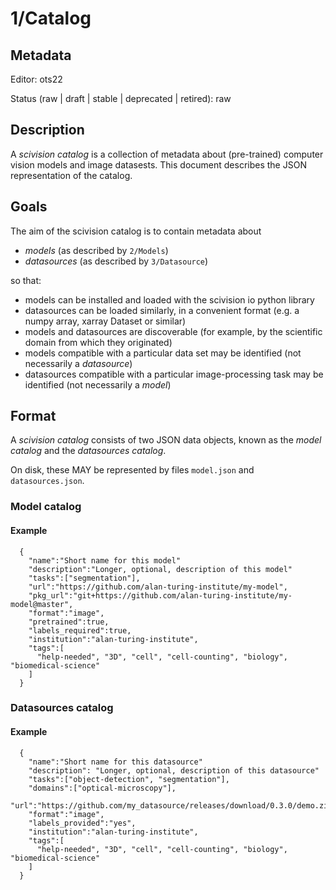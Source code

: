 # 1/Catalog

## Metadata

Editor:
  ots22

Status (raw | draft | stable | deprecated | retired):
  raw

## Description

A _scivision catalog_ is a collection of metadata about (pre-trained) computer vision models and image datasests.  This document describes the JSON representation of the catalog. 

## Goals

The aim of the scivision catalog is to contain metadata about
 - _models_ (as described by `2/Models`)
 - _datasources_ (as described by `3/Datasource`)

so that:
 - models can be installed and loaded with the scivision io python library
 - datasources can be loaded similarly, in a convenient format (e.g. a numpy array, xarray Dataset or similar)
 - models and datasources are discoverable (for example, by the scientific domain from which they originated)
 - models compatible with a particular data set may be identified (not necessarily a _datasource_)
 - datasources compatible with a particular image-processing task may be identified (not necessarily a _model_)

## Format

A _scivision catalog_ consists of two JSON data objects, known as the _model catalog_ and the _datasources catalog_.

On disk, these MAY be represented by files `model.json` and `datasources.json`.

### Model catalog

#### Example

```
  {
    "name":"Short name for this model"
    "description":"Longer, optional, description of this model"
    "tasks":["segmentation"],
    "url":"https://github.com/alan-turing-institute/my-model",
    "pkg_url":"git+https://github.com/alan-turing-institute/my-model@master",
    "format":"image",
    "pretrained":true,
    "labels_required":true,
    "institution":"alan-turing-institute",
    "tags":[
      "help-needed", "3D", "cell", "cell-counting", "biology", "biomedical-science" 
    ]
  }
```

### Datasources catalog

#### Example

```
  {
    "name":"Short name for this datasource"
    "description": "Longer, optional, description of this datasource"
    "tasks":["object-detection", "segmentation"],
    "domains":["optical-microscopy"],
    "url":"https://github.com/my_datasource/releases/download/0.3.0/demo.zip",
    "format":"image",
    "labels_provided":"yes",
    "institution":"alan-turing-institute",
    "tags":[
      "help-needed", "3D", "cell", "cell-counting", "biology", "biomedical-science" 
    ]
  }
```
